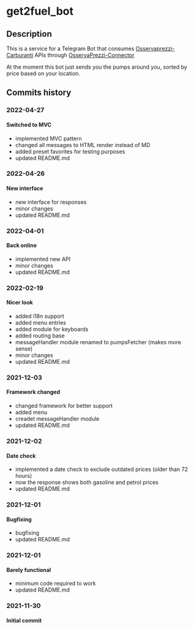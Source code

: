 # get2fuel_bot

## Description

This is a service for a Telegram Bot that consumes [Osservaprezzi-Carburanti](https://carburanti.mise.gov.it/OssPrezziSearch/) APIs through [OsservaPrezzi-Connector](https://github.com/Get2Fuel/osservaprezzi-connector)

At the moment this bot just sends you the pumps around you, sorted by price based on your location.

## Commits history

### 2022-04-27

#### Switched to MVC

- implemented MVC pattern
- changed all messages to HTML render instead of MD
- added preset favorites for testing purposes
- updated README.md

### 2022-04-26

#### New interface

- new interface for responses
- minor changes
- updated README.md

### 2022-04-01

#### Back online

- implemented new API
- minor changes
- updated README.md

### 2022-02-19

#### Nicer look

- added i18n support
- added menu entries
- added module for keyboards
- added routing base
- messageHandler module renamed to pumpsFetcher (makes more sense)
- minor changes
- updated README.md

### 2021-12-03

#### Framework changed

- changed framework for better support
- added menu
- creadet messageHandler module
- updated README.md

### 2021-12-02

#### Date check

- implemented a date check to exclude outdated prices (older than 72 hours)
- now the response shows both gasoline and petrol prices
- updated README.md

### 2021-12-01

#### Bugfixing

- bugfixing
- updated README.md

### 2021-12-01

#### Barely functional

- minimum code required to work
- updated README.md

### 2021-11-30

#### Initial commit
